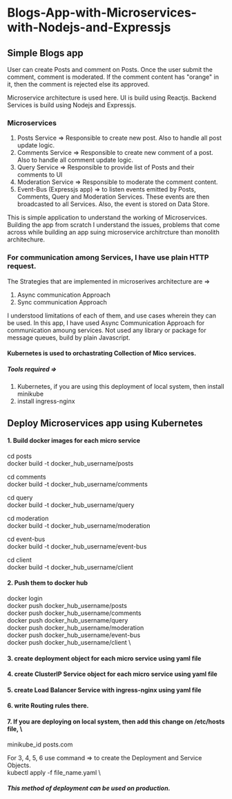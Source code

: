 # Blogs-App-with-Microservices-with-Nodejs-and-Expressjs

## Simple Blogs app

User can create Posts and comment on Posts.
Once the user submit the comment, comment is moderated. If the comment content has "orange" in it, then the comment is rejected else its approved.

Microservice architecture is used here.
UI is build using Reactjs.
Backend Services is build using Nodejs and Expressjs.

### Microservices
1. Posts Service => Responsible to create new post. Also to handle all post update logic.
2. Comments Service => Responsible to create new comment of a post. Also to handle all comment update logic.
3. Query Service => Responsible to provide list of Posts and their comments to UI
4. Moderation Service => Responsible to moderate the comment content.
5. Event-Bus (Expressjs app) => to listen events emitted by Posts, Comments, Query and Moderation Services. These events are then broadcasted to all Services. Also, the event is stored on Data Store.

This is simple application to understand the working of Microservices.
Building the app from scratch I understand the issues, problems that come across while building an app suing microservice architrcture than monolith architechure.

### For communication among Services, I have use plain HTTP request.
The Strategies that are implemented in microserives architecture are =>
1. Async communication Approach
2. Sync communication Approach

I understood limitations of each of them, and use cases wherein they can be used.
In this app, I have used Async Communication Approach for communication amoung services.
Not used any library or package for message queues, build by plain Javascript.

#### Kubernetes is used to orchastrating Collection of Mico services.

##### Tools required =>
1. Kubernetes, if you are using this deployment of local system, then install minikube
2. install ingress-nginx

## Deploy Microservices app using Kubernetes

#### 1. Build docker images for each micro service

cd posts \
docker build -t docker_hub_username/posts

cd comments \
docker build -t docker_hub_username/comments

cd query \
docker build -t docker_hub_username/query

cd moderation \
docker build -t docker_hub_username/moderation

cd event-bus \
docker build -t docker_hub_username/event-bus

cd client \
docker build -t docker_hub_username/client


#### 2. Push them to docker hub

docker login \
docker push docker_hub_username/posts \
docker push docker_hub_username/comments \
docker push docker_hub_username/query \
docker push docker_hub_username/moderation \
docker push docker_hub_username/event-bus \
docker push docker_hub_username/client \


#### 3. create deployment object for each micro service using yaml file

#### 4. create ClusterIP Service object for each micro service using yaml file


#### 5. create Load Balancer Service with ingress-nginx using yaml file

#### 6. write Routing rules there.

#### 7. If you are deploying on local system, then add this change on /etc/hosts file, \
minikube_id posts.com

For 3, 4, 5, 6 use command => to create the Deployment and Service Objects. \
kubectl apply -f file_name.yaml \


##### This method of deployment can be used on production.
